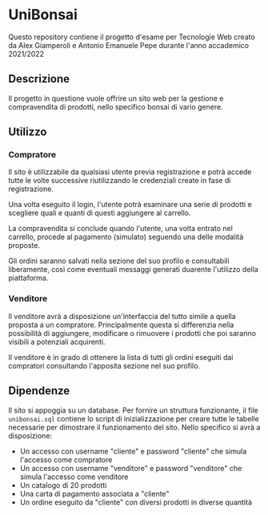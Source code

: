 # UniBonsai

Questo repository contiene il progetto d'esame per Tecnologie Web creato da Alex Giamperoli e Antonio Emanuele Pepe durante l'anno accademico 2021/2022

## Descrizione

Il progetto in questione vuole offrire un sito web per la gestione e compravendita di prodotti, nello specifico bonsai di vario genere.

## Utilizzo

### Compratore

Il sito è utilizzabile da qualsiasi utente previa registrazione e potrà accede tutte le volte successive riutilizzando le credenziali create in fase di registrazione.

Una volta eseguito il login, l'utente potrà esaminare una serie di prodotti e scegliere quali e quanti di questi aggiungere al carrello.

La compravendita si conclude quando l'utente, una volta entrato nel carrello, procede al pagamento (simulato) seguendo una delle modalità proposte.

Gli ordini saranno salvati nella sezione del suo profilo e consultabili liberamente, così come eventuali messaggi generati duarente l'utilizzo della piattaforma.

### Venditore

Il venditore avrà a disposizione un'interfaccia del tutto simile a quella proposta a un compratore. Principalmente questa si differenzia nella possibilità di aggiungere, modificare o rimuovere i prodotti che poi saranno visibili a potenziali acquirenti.

Il venditore è in grado di ottenere la lista di tutti gli ordini eseguiti dai compratori consultando l'apposita sezione nel suo profilo.

## Dipendenze

Il sito si appoggia su un database. Per fornire un struttura funzionante, il file ```unibonsai.sql``` contiene lo script di inizializzazione per creare tutte le tabelle necessarie per dimostrare il funzionamento del sito. Nello specifico si avrà a disposizione:

- Un accesso con username "cliente" e password "cliente" che simula l'accesso come compratore
- Un accesso con username "venditore" e password "venditore" che simula l'accesso come venditore
- Un catalogo di 20 prodotti
- Una carta di pagamento associata a "cliente"
- Un ordine eseguito da "cliente" con diversi prodotti in diverse quantità